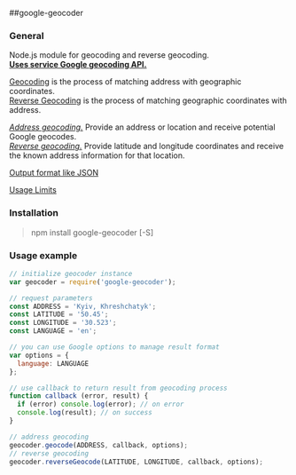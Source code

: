 ##google-geocoder

### General
Node.js module for geocoding and reverse geocoding.  
[**Uses service Google geocoding API.**](https://developers.google.com/maps/documentation/geocoding)

[Geocoding](https://developers.google.com/maps/documentation/geocoding/#Geocoding) is the process of matching address with geographic coordinates.  
[Reverse Geocoding](https://developers.google.com/maps/documentation/geocoding/#ReverseGeocoding) is the process of matching geographic coordinates with address.

[*Address geocoding.*](https://developers.google.com/maps/documentation/geocoding/#GeocodingRequests) Provide an address or location and receive potential Google geocodes.  
[*Reverse geocoding.*](https://developers.google.com/maps/documentation/geocoding/#reverse-example) Provide latitude and longitude coordinates and receive the known address information for that location.

[Output format like JSON](https://developers.google.com/maps/documentation/geocoding/#JSON)

[Usage Limits](https://developers.google.com/maps/documentation/geocoding/#Limits)

### Installation
>npm install google-geocoder [-S]

### Usage example
```javascript
// initialize geocoder instance
var geocoder = require('google-geocoder');

// request parameters
const ADDRESS = 'Kyiv, Khreshchatyk';
const LATITUDE = '50.45';
const LONGITUDE = '30.523';
const LANGUAGE = 'en';

// you can use Google options to manage result format
var options = {
  language: LANGUAGE
};

// use callback to return result from geocoding process
function callback (error, result) {
  if (error) console.log(error); // on error
  console.log(result); // on success
}

// address geocoding
geocoder.geocode(ADDRESS, callback, options);
// reverse geocoding
geocoder.reverseGeocode(LATITUDE, LONGITUDE, callback, options);
```
